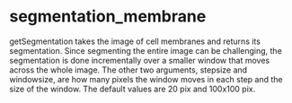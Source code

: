 # segmentation_membrane
getSegmentation takes the image of cell membranes and returns its segmentation. Since segmenting the entire image can be challenging, the segmentation is done incrementally over a smaller window that moves across the whole image. The other two arguments, stepsize and windowsize, are how many pixels the window moves in each step and the size of the window. The default values are 20 pix and 100x100 pix. 

